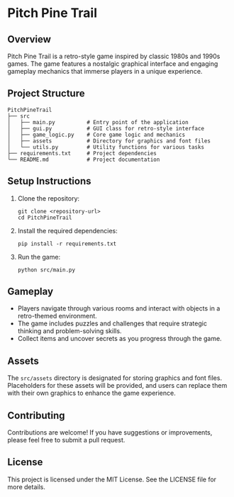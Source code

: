 # Pitch Pine Trail

## Overview
Pitch Pine Trail is a retro-style game inspired by classic 1980s and 1990s games. The game features a nostalgic graphical interface and engaging gameplay mechanics that immerse players in a unique experience.

## Project Structure
```
PitchPineTrail
├── src
│   ├── main.py          # Entry point of the application
│   ├── gui.py           # GUI class for retro-style interface
│   ├── game_logic.py    # Core game logic and mechanics
│   ├── assets           # Directory for graphics and font files
│   └── utils.py         # Utility functions for various tasks
├── requirements.txt     # Project dependencies
└── README.md            # Project documentation
```

## Setup Instructions
1. Clone the repository:
   ```
   git clone <repository-url>
   cd PitchPineTrail
   ```

2. Install the required dependencies:
   ```
   pip install -r requirements.txt
   ```

3. Run the game:
   ```
   python src/main.py
   ```

## Gameplay
- Players navigate through various rooms and interact with objects in a retro-themed environment.
- The game includes puzzles and challenges that require strategic thinking and problem-solving skills.
- Collect items and uncover secrets as you progress through the game.

## Assets
The `src/assets` directory is designated for storing graphics and font files. Placeholders for these assets will be provided, and users can replace them with their own graphics to enhance the game experience.

## Contributing
Contributions are welcome! If you have suggestions or improvements, please feel free to submit a pull request.

## License
This project is licensed under the MIT License. See the LICENSE file for more details.